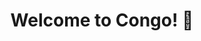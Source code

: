 ---
title: "Welcome to Congo! :tada:"
description: "This is a demo of the Congo theme for Hugo."
---